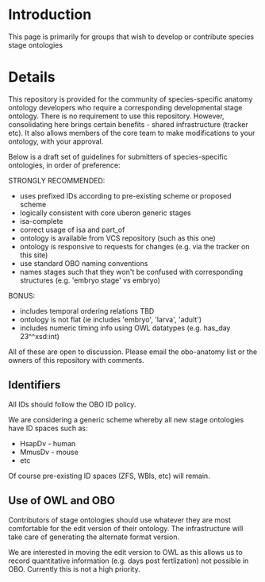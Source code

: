 # Introduction #

This page is primarily for groups that wish to develop or contribute species stage ontologies


# Details #

This repository is provided for the community of species-specific
anatomy ontology developers who require a corresponding developmental
stage ontology. There is no requirement to use this
repository. However, consolidating here brings certain benefits -
shared infrastructure (tracker etc). It also allows members of the
core team to make modifications to your ontology, with your approval.

Below is a draft set of guidelines for submitters of species-specific
ontologies, in order of preference:

STRONGLY RECOMMENDED:

  * uses prefixed IDs according to pre-existing scheme or proposed scheme
  * logically consistent with core uberon generic stages
  * isa-complete
  * correct usage of isa and part\_of
  * ontology is available from VCS repository (such as this one)
  * ontology is responsive to requests for changes (e.g. via the tracker on this site)
  * use standard OBO naming conventions
  * names stages such that they won't be confused with corresponding structures (e.g. 'embryo stage' vs embryo)

BONUS:

  * includes temporal ordering relations TBD
  * ontology is not flat (ie includes 'embryo', 'larva', 'adult')
  * includes numeric timing info using OWL datatypes (e.g. has\_day 23^^xsd:int)

All of these are open to discussion. Please email the obo-anatomy list or the owners of this repository with comments.

## Identifiers ##

All IDs should follow the OBO ID policy.

We are considering a generic scheme whereby all new stage ontologies have ID spaces such as:

  * HsapDv - human
  * MmusDv - mouse
  * etc

Of course pre-existing ID spaces (ZFS, WBls, etc) will remain.

## Use of OWL and OBO ##

Contributors of stage ontologies should use whatever they are most
comfortable for the edit version of their ontology. The infrastructure
will take care of generating the alternate format version.

We are interested in moving the edit version to OWL as this allows us
to record quantitative information (e.g. days post fertlization) not
possible in OBO. Currently this is not a high priority.